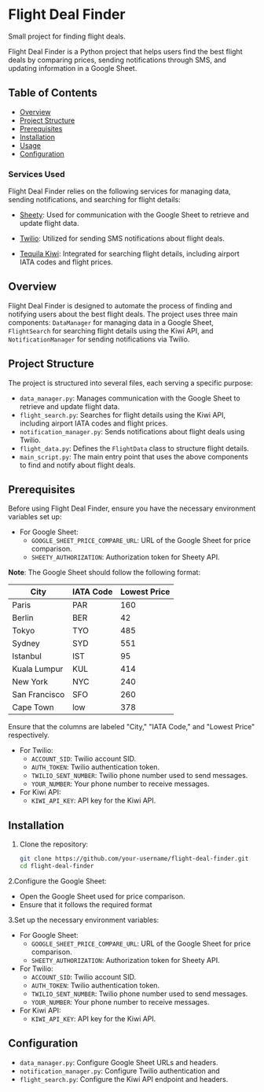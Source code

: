 # Flight Deal Finder
Small project for finding flight deals.

Flight Deal Finder is a Python project that helps users find the best flight deals by comparing prices, sending notifications through SMS, and updating information in a Google Sheet.

## Table of Contents

- [Overview](#overview)
- [Project Structure](#project-structure)
- [Prerequisites](#prerequisites)
- [Installation](#installation)
- [Usage](#usage)
- [Configuration](#configuration)

### Services Used

Flight Deal Finder relies on the following services for managing data, sending notifications, and searching for flight details:

- [Sheety](https://sheety.co/): Used for communication with the Google Sheet to retrieve and update flight data.

- [Twilio](https://www.twilio.com/): Utilized for sending SMS notifications about flight deals.

- [Tequila Kiwi](https://tequila.kiwi.com/): Integrated for searching flight details, including airport IATA codes and flight prices.


## Overview

Flight Deal Finder is designed to automate the process of finding and notifying users about the best flight deals. The project uses three main components: `DataManager` for managing data in a Google Sheet, `FlightSearch` for searching flight details using the Kiwi API, and `NotificationManager` for sending notifications via Twilio.

## Project Structure

The project is structured into several files, each serving a specific purpose:

- `data_manager.py`: Manages communication with the Google Sheet to retrieve and update flight data.
- `flight_search.py`: Searches for flight details using the Kiwi API, including airport IATA codes and flight prices.
- `notification_manager.py`: Sends notifications about flight deals using Twilio.
- `flight_data.py`: Defines the `FlightData` class to structure flight details.
- `main_script.py`: The main entry point that uses the above components to find and notify about flight deals.

## Prerequisites

Before using Flight Deal Finder, ensure you have the necessary environment variables set up:

- For Google Sheet:
  - `GOOGLE_SHEET_PRICE_COMPARE_URL`: URL of the Google Sheet for price comparison.
  - `SHEETY_AUTHORIZATION`: Authorization token for Sheety API.
    
**Note**: The Google Sheet should follow the following format:

| City          | IATA Code | Lowest Price |
| ------------- | --------- | ------------ |
| Paris         | PAR       | 160          |
| Berlin        | BER       | 42           |
| Tokyo         | TYO       | 485          |
| Sydney        | SYD       | 551          |
| Istanbul      | IST       | 95           |
| Kuala Lumpur  | KUL       | 414          |
| New York      | NYC       | 240          |
| San Francisco | SFO       | 260          |
| Cape Town     | low       | 378          |

Ensure that the columns are labeled "City," "IATA Code," and "Lowest Price" respectively.
- For Twilio:
  - `ACCOUNT_SID`: Twilio account SID.
  - `AUTH_TOKEN`: Twilio authentication token.
  - `TWILIO_SENT_NUMBER`: Twilio phone number used to send messages.
  - `YOUR_NUMBER`: Your phone number to receive messages.
- For Kiwi API:
  - `KIWI_API_KEY`: API key for the Kiwi API.

## Installation

1. Clone the repository:

   ```bash
   git clone https://github.com/your-username/flight-deal-finder.git
   cd flight-deal-finder
2.Configure the Google Sheet:
- Open the Google Sheet used for price comparison.
- Ensure that it follows the required format

3.Set up the necessary environment variables:
- For Google Sheet:
  - `GOOGLE_SHEET_PRICE_COMPARE_URL`: URL of the Google Sheet for price comparison.
  - `SHEETY_AUTHORIZATION`: Authorization token for Sheety API.
- For Twilio:
  - `ACCOUNT_SID`: Twilio account SID.
  - `AUTH_TOKEN`: Twilio authentication token.
  - `TWILIO_SENT_NUMBER`: Twilio phone number used to send messages.
  - `YOUR_NUMBER`: Your phone number to receive messages.
- For Kiwi API:
  - `KIWI_API_KEY`: API key for the Kiwi API.
 

## Configuration
- `data_manager.py`: Configure Google Sheet URLs and headers.
- `notification_manager.py`: Configure Twilio authentication and
- `flight_search.py`: Configure the Kiwi API endpoint and headers.

  
